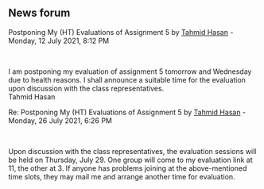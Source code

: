 <h2>News forum</h2><a href="https://moodle.cse.buet.ac.bd/user/view.php?id=1880&course=565"></a>
Postponing My (HT) Evaluations of Assignment 5
by <a href="https://moodle.cse.buet.ac.bd/user/view.php?id=1880&course=565">Tahmid Hasan</a> - Monday, 12 July 2021, 8:12 PM


 

I am postponing my evaluation of assignment 5 tomorrow and Wednesday due to health reasons. I shall announce a suitable time for the evaluation upon discussion with the class representatives.<br />Tahmid Hasan





<a href="https://moodle.cse.buet.ac.bd/user/view.php?id=1880&course=565"></a>
Re: Postponing My (HT) Evaluations of Assignment 5
by <a href="https://moodle.cse.buet.ac.bd/user/view.php?id=1880&course=565">Tahmid Hasan</a> - Monday, 26 July 2021, 6:26 PM


 

Upon discussion with the class representatives, the evaluation sessions will be held on Thursday, July 29. One group will come to my evaluation link at 11, the other at 3. If anyone has problems joining at the above-mentioned time slots, they may mail me and arrange another time for evaluation.








